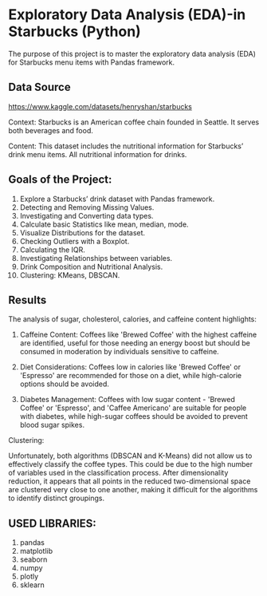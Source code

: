 # Exploratory Data Analysis (EDA)-in Starbucks (Python)

The purpose of this project is to master the exploratory data analysis (EDA) for Starbucks menu items with Pandas framework.
## Data Source 
https://www.kaggle.com/datasets/henryshan/starbucks

Context:
Starbucks is an American coffee chain founded in Seattle. It serves both beverages and food.

Content:
This dataset includes the nutritional information for Starbucks’ drink menu items. All nutritional information for drinks.
  
## Goals of the Project:

1. Explore a Starbucks’ drink dataset with Pandas framework.
2. Detecting and Removing Missing Values.
3. Investigating and Converting data types.
4. Calculate basic Statistics like mean, median, mode. 
5. Visualize Distributions for the dataset.
6. Checking Outliers with a Boxplot.
7. Calculating the IQR.
8. Investigating Relationships between variables.
9. Drink Composition and Nutritional Analysis.
10. Clustering: KMeans, DBSCAN.

## Results

The analysis of sugar, cholesterol, calories, and caffeine content highlights:

1. Caffeine Content: Coffees like 'Brewed Coffee' with the highest caffeine are identified, useful for those needing
   an energy boost but should be consumed in moderation by individuals sensitive to caffeine.

2. Diet Considerations: Coffees low in calories like 'Brewed Coffee' or 'Espresso' are recommended for those on a diet,
   while high-calorie options should be avoided.

3. Diabetes Management: Coffees with low sugar content - 'Brewed Coffee' or 'Espresso', and 'Caffee Americano'
   are suitable for people with diabetes, while high-sugar coffees should be avoided to prevent blood sugar spikes.

Clustering:

Unfortunately, both algorithms (DBSCAN and K-Means) did not allow us to effectively classify the coffee types. 
This could be due to the high number of variables used in the classification process. After dimensionality reduction, 
it appears that all points in the reduced two-dimensional space are clustered very close to one another, 
making it difficult for the algorithms to identify distinct groupings.

## USED LIBRARIES:
1. pandas
2. matplotlib
3. seaborn
4. numpy
5. plotly
6. sklearn
